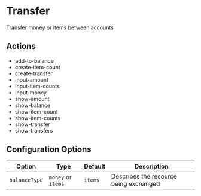 # Transfer

Transfer money or items between accounts

## Actions

- add-to-balance
- create-item-count
- create-transfer
- input-amount
- input-item-counts
- input-money
- show-amount
- show-balance
- show-item-count
- show-item-counts
- show-transfer
- show-transfers

## Configuration Options

| Option | Type | Default | Description |
| ------ | ---- | ------  | ----------- |
| `balanceType` | `money` or `items` | `items` | Describes the resource being exchanged |
